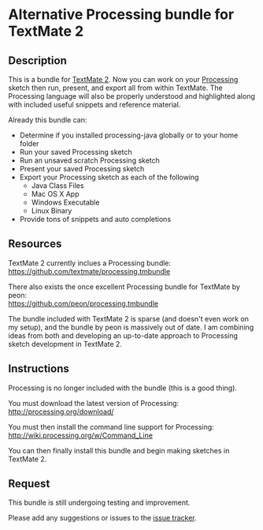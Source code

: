 # Alternative Processing bundle for TextMate 2

## Description

This is a bundle for [TextMate 2](https://github.com/textmate/textmate). Now you can work on your [Processing](http://processing.org/) sketch then run, present, and export all from within TextMate. The Processing language will also be properly understood and highlighted along with included useful snippets and reference material.

Already this bundle can:
* Determine if you installed processing-java globally or to your home folder
* Run your saved Processing sketch
* Run an unsaved scratch Processing sketch
* Present your saved Processing sketch
* Export your Processing sketch as each of the following
  * Java Class Files
  * Mac OS X App
  * Windows Executable
  * Linux Binary
* Provide tons of snippets and auto completions

## Resources

TextMate 2 currently inclues a Processing bundle:  
https://github.com/textmate/processing.tmbundle

There also exists the once excellent Processing bundle for TextMate by peon:  
https://github.com/peon/processing.tmbundle

The bundle included with TextMate 2 is sparse (and doesn't even work on my setup), and the bundle by peon is massively out of date. I am combining ideas from both and developing an up-to-date approach to Processing sketch development in TextMate 2.

## Instructions

Processing is no longer included with the bundle (this is a good thing).

You must download the latest version of Processing:  
http://processing.org/download/

You must then install the command line support for Processing:  
http://wiki.processing.org/w/Command_Line

You can then finally install this bundle and begin making sketches in TextMate 2.

## Request

This bundle is still undergoing testing and improvement.

Please add any suggestions or issues to the [issue tracker](https://github.com/TrevorSayre/Processing.tmbundle/issues).
